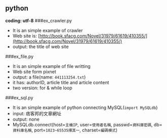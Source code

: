 ## python
**coding: utf-8**
###ex_crawler.py
- It is an simple example of crawler
- Web site is: [http://book.sfacg.com/Novel/31979/61619/410355/](http://book.sfacg.com/Novel/31979/61619/410355/)
- output: the title of web site

###ex_file.py
- It is an simple example of file writting
- Web site form pixnet
- output: a file(name: `441113254.txt`)
- it has: authorID, article title and article content
- two version: for & while loop

###ex_sql.py
- It is an simple example of python connecting MySQL(`import MySQLdb`)
- input: 痞客邦的文章網址
- output: none
- MySQLdb.connect(host=`主機IP`, user=`使用者名稱`, passwd=`資料庫密碼`, db=`資料庫名稱`, port=`1023~65535擇其一`, charset=`編碼模式`) 
